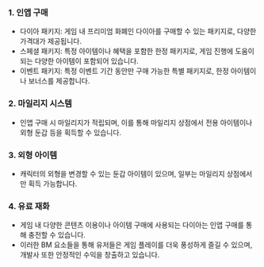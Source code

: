 ### 1. 인앱 구매

- 다이아 패키지: 게임 내 프리미엄 화폐인 다이아를 구매할 수 있는 패키지로, 다양한 가격대가 제공됩니다.
- 스페셜 패키지: 특정 아이템이나 혜택을 포함한 한정 패키지로, 게임 진행에 도움이 되는 다양한 아이템이 포함되어 있습니다.
- 이벤트 패키지: 특정 이벤트 기간 동안만 구매 가능한 특별 패키지로, 한정 아이템이나 보너스를 제공합니다.

### 2. 마일리지 시스템
- 인앱 구매 시 마일리지가 적립되며, 이를 통해 마일리지 상점에서 전용 아이템이나 외형 둔갑 등을 획득할 수 있습니다.

### 3. 외형 아이템

- 캐릭터의 외형을 변경할 수 있는 둔갑 아이템이 있으며, 일부는 마일리지 상점에서만 획득 가능합니다.

### 4. 유료 재화

- 게임 내 다양한 콘텐츠 이용이나 아이템 구매에 사용되는 다이아는 인앱 구매를 통해 충전할 수 있습니다.
- 이러한 BM 요소들을 통해 유저들은 게임 플레이를 더욱 풍성하게 즐길 수 있으며, 개발사 또한 안정적인 수익을 창출하고 있습니다.
